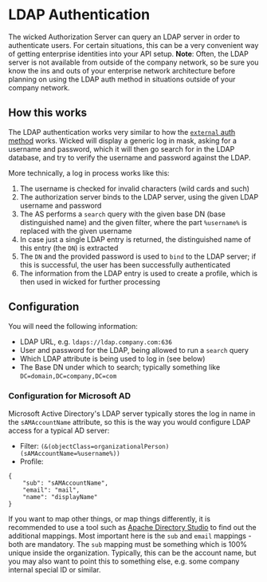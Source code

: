 # LDAP Authentication

The wicked Authorization Server can query an LDAP server in order to authenticate users. For certain situations, this can be a very convenient way of getting enterprise identities into your API setup. **Note**: Often, the LDAP server is not available from outside of the company network, so be sure you know the ins and outs of your enterprise network architecture before planning on using the LDAP auth method in situations outside of your company network.

## How this works

The LDAP authentication works very similar to how the [`external` auth method](auth-external.md) works. Wicked will display a generic log in mask, asking for a username and password, which it will then go search for in the LDAP database, and try to verify the username and password against the LDAP.

More technically, a log in process works like this:

1. The username is checked for invalid characters (wild cards and such) 
1. The authorization server binds to the LDAP server, using the given LDAP username and password
1. The AS performs a `search` query with the given base DN (base distinguished name) and the given filter, where the part `%username%` is replaced with the given username
1. In case just a single LDAP entry is returned, the distinguished name of this entry (the `DN`) is extracted
1. The `DN` and the provided password is used to `bind` to the LDAP server; if this is successful, the user has been successfully authenticated
1. The information from the LDAP entry is used to create a profile, which is then used in wicked for further processing

## Configuration

You will need the following information:

* LDAP URL, e.g. `ldaps://ldap.company.com:636`
* User and password for the LDAP, being allowed to run a `search` query
* Which LDAP attribute is being used to log in (see below)
* The Base DN under which to search; typically something like `DC=domain,DC=company,DC=com`

### Configuration for Microsoft AD

Microsoft Active Directory's LDAP server typically stores the log in name in the `sAMAccountName` attribute, so this is the way you would configure LDAP access for a typical AD server:

* Filter: `(&(objectClass=organizationalPerson)(sAMAccountName=%username%))`
* Profile:
```
{
    "sub": "sAMAccountName",
    "email": "mail",
    "name": "displayName"
}
```

If you want to map other things, or map things differently, it is recommended to use a tool such as [Apache Directory Studio](https://directory.apache.org/studio/) to find out the additional mappings. Most important here is the `sub` and `email` mappings - both are mandatory. The `sub` mapping must be something which is 100% unique inside the organization. Typically, this can be the account name, but you may also want to point this to something else, e.g. some company internal special ID or similar.
